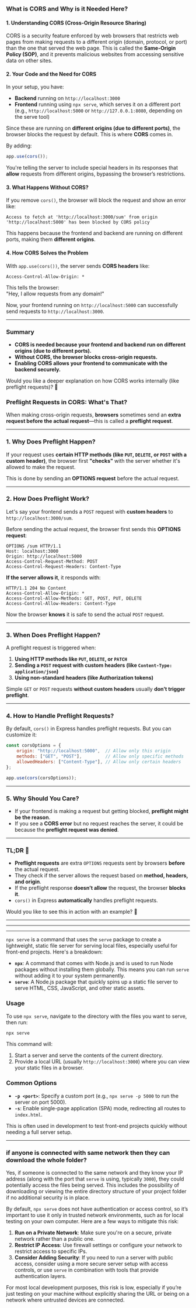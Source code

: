 ### What is CORS and Why is it Needed Here?  

#### **1. Understanding CORS (Cross-Origin Resource Sharing)**
CORS is a security feature enforced by web browsers that restricts web pages from making requests to a different origin (domain, protocol, or port) than the one that served the web page. This is called the **Same-Origin Policy (SOP)**, and it prevents malicious websites from accessing sensitive data on other sites.  

#### **2. Your Code and the Need for CORS**
In your setup, you have:  
- **Backend** running on `http://localhost:3000`
- **Frontend** running using `npx serve`, which serves it on a different port (e.g., `http://localhost:5000` or `http://127.0.0.1:8080`, depending on the serve tool)

Since these are running on **different origins (due to different ports)**, the browser blocks the request by default. This is where **CORS** comes in.  

By adding:  
```js
app.use(cors());
```
You're telling the server to include special headers in its responses that **allow** requests from different origins, bypassing the browser’s restrictions.

#### **3. What Happens Without CORS?**
If you remove `cors()`, the browser will block the request and show an error like:  
```
Access to fetch at 'http://localhost:3000/sum' from origin 'http://localhost:5000' has been blocked by CORS policy
```
This happens because the frontend and backend are running on different ports, making them **different origins**.

#### **4. How CORS Solves the Problem**
With `app.use(cors())`, the server sends **CORS headers** like:  
```
Access-Control-Allow-Origin: *
```
This tells the browser:  
"Hey, I allow requests from any domain!"  

Now, your frontend running on `http://localhost:5000` can successfully send requests to `http://localhost:3000`.

---

### **Summary**
- **CORS is needed because your frontend and backend run on different origins (due to different ports).**
- **Without CORS, the browser blocks cross-origin requests.**
- **Enabling CORS allows your frontend to communicate with the backend securely.**  

Would you like a deeper explanation on how CORS works internally (like preflight requests)? 🚀


### **Preflight Requests in CORS: What's That?**  

When making cross-origin requests, **browsers** sometimes send an **extra request before the actual request**—this is called a **preflight request**.  

---

### **1. Why Does Preflight Happen?**
If your request uses **certain HTTP methods (like `PUT`, `DELETE`, or `POST` with a custom header)**, the browser first **"checks"** with the server whether it's allowed to make the request.  

This is done by sending an **OPTIONS request** before the actual request.  

---

### **2. How Does Preflight Work?**
Let's say your frontend sends a `POST` request with **custom headers** to `http://localhost:3000/sum`.  

Before sending the actual request, the browser first sends this **OPTIONS request**:  

```
OPTIONS /sum HTTP/1.1
Host: localhost:3000
Origin: http://localhost:5000
Access-Control-Request-Method: POST
Access-Control-Request-Headers: Content-Type
```

**If the server allows it**, it responds with:  
```
HTTP/1.1 204 No Content
Access-Control-Allow-Origin: *
Access-Control-Allow-Methods: GET, POST, PUT, DELETE
Access-Control-Allow-Headers: Content-Type
```
Now the browser **knows** it is safe to send the actual `POST` request.  

---

### **3. When Does Preflight Happen?**
A preflight request is triggered when:
1. **Using HTTP methods like `PUT`, `DELETE`, or `PATCH`**  
2. **Sending a `POST` request with custom headers (like `Content-Type: application/json`)**  
3. **Using non-standard headers (like Authorization tokens)**  

Simple `GET` or `POST` requests **without custom headers** usually **don’t trigger preflight**.

---

### **4. How to Handle Preflight Requests?**
By default, `cors()` in Express handles preflight requests. But you can customize it:

```js
const corsOptions = {
    origin: "http://localhost:5000",  // Allow only this origin
    methods: ["GET", "POST"],         // Allow only specific methods
    allowedHeaders: ["Content-Type"], // Allow only certain headers
};

app.use(cors(corsOptions));
```

---

### **5. Why Should You Care?**
- If your frontend is making a request but getting blocked, **preflight might be the reason**.  
- If you see a **CORS error** but no request reaches the server, it could be because the **preflight request was denied**.  

---

### **TL;DR** 🚀
- **Preflight requests** are extra `OPTIONS` requests sent by browsers **before** the actual request.  
- They check if the server allows the request based on **method, headers, and origin**.  
- If the preflight response **doesn’t allow** the request, the browser **blocks it**.  
- `cors()` in Express **automatically** handles preflight requests.  

Would you like to see this in action with an example? 🚀


---
---
---



`npx serve` is a command that uses the `serve` package to create a lightweight, static file server for serving local files, especially useful for front-end projects. Here's a breakdown:

- **`npx`**: A command that comes with Node.js and is used to run Node packages without installing them globally. This means you can run `serve` without adding it to your system permanently.
- **`serve`**: A Node.js package that quickly spins up a static file server to serve HTML, CSS, JavaScript, and other static assets.

### Usage
To use `npx serve`, navigate to the directory with the files you want to serve, then run:
```bash
npx serve
```

This command will:
1. Start a server and serve the contents of the current directory.
2. Provide a local URL (usually `http://localhost:3000`) where you can view your static files in a browser.

### Common Options
- **`-p <port>`**: Specify a custom port (e.g., `npx serve -p 5000` to run the server on port 5000).
- **`-s`**: Enable single-page application (SPA) mode, redirecting all routes to `index.html`.

This is often used in development to test front-end projects quickly without needing a full server setup.

---

### if anyone is connected with same network then they can download the whole folder?

Yes, if someone is connected to the same network and they know your IP address (along with the port that `serve` is using, typically `3000`), they could potentially access the files being served. This includes the possibility of downloading or viewing the entire directory structure of your project folder if no additional security is in place.

By default, `npx serve` does not have authentication or access control, so it’s important to use it only in trusted network environments, such as for local testing on your own computer. Here are a few ways to mitigate this risk:

1. **Run on a Private Network**: Make sure you're on a secure, private network rather than a public one.
2. **Restrict IP Access**: Use firewall settings or configure your network to restrict access to specific IPs.
3. **Consider Adding Security**: If you need to run a server with public access, consider using a more secure server setup with access controls, or use `serve` in combination with tools that provide authentication layers.

For most local development purposes, this risk is low, especially if you’re just testing on your machine without explicitly sharing the URL or being on a network where untrusted devices are connected.